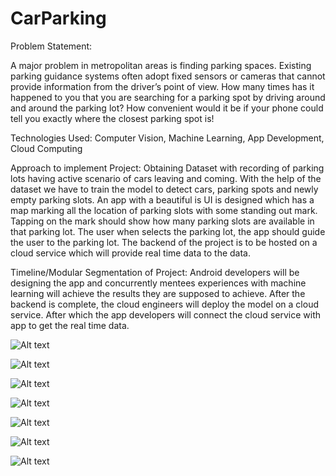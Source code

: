 # CarParking



Problem Statement:

A major problem in metropolitan areas is finding parking spaces.
Existing parking guidance systems often adopt fixed sensors or cameras
that cannot provide information from the driver’s point of view. How
many times has it happened to you that you are searching for a parking
spot by driving around and around the parking lot? How convenient
would it be if your phone could tell you exactly where the closest parking
spot is!





Technologies Used:
Computer Vision, Machine Learning, App Development, Cloud
Computing





Approach to implement Project:
Obtaining Dataset with recording of parking lots having active
scenario of cars leaving and coming. With the help of the
dataset we have to train the model to detect cars, parking spots
and newly empty parking slots.
An app with a beautiful is UI is designed which has a map
marking all the location of parking slots with some standing out
mark. Tapping on the mark should show how many parking
slots are available in that parking lot. The user when selects the
parking lot, the app should guide the user to the parking lot.
The backend of the project is to be hosted on a cloud service
which will provide real time data to the data.





Timeline/Modular Segmentation of Project:
Android developers will be designing the app and concurrently
mentees experiences with machine learning will achieve the results
they are supposed to achieve. After the backend is complete, the
cloud engineers will deploy the model on a cloud service. After which
the app developers will connect the cloud service with app to get the
real time data.


![Alt text](/screenshots/1.png?raw=true "")

![Alt text](/screenshots/2.png?raw=true "")

![Alt text](/screenshots/3.png?raw=true "")

![Alt text](/screenshots/4.png?raw=true "")

![Alt text](/screenshots/5.png?raw=true "")

![Alt text](/screenshots/6.png?raw=true "")

![Alt text](/screenshots/7.png?raw=true "")
